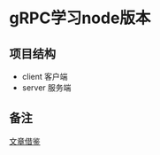 # gRPC学习node版本

## 项目结构

- client 客户端
- server 服务端

## 备注

[文章借鉴](!https://github.com/alulema/js-Node.Grpc)